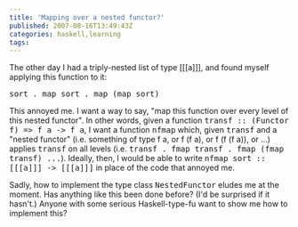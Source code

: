 ```yaml
---
title: 'Mapping over a nested functor?'
published: 2007-08-16T13:49:43Z
categories: haskell,learning
tags: 
---
```


The other day I had a triply-nested list of type [[[a]]], and found myself applying this function to it:
<pre>
sort . map sort . map (map sort)</pre>
This annoyed me.  I want a way to say, "map this function over every level of this nested functor".  In other words, given a function <tt>transf :: (Functor f) =&gt; f a -&gt; f a</tt>, I want a function <tt>nfmap</tt> which, given <tt>transf</tt> and a "nested functor" (i.e. something of type f a, or f (f a), or f (f (f a)), or ...) applies <tt>transf</tt> on all levels (i.e. <tt>transf . fmap transf . fmap (fmap transf) ...</tt>). Ideally, then, I would be able to write <tt>nfmap sort :: [[[a]]] -&gt; [[[a]]]</tt> in place of the code that annoyed me.

Sadly, how to implement the type class <tt>NestedFunctor</tt> eludes me at the moment.  Has anything like this been done before? (I'd be surprised if it hasn't.)  Anyone with some serious Haskell-type-fu want to show me how to implement this?

